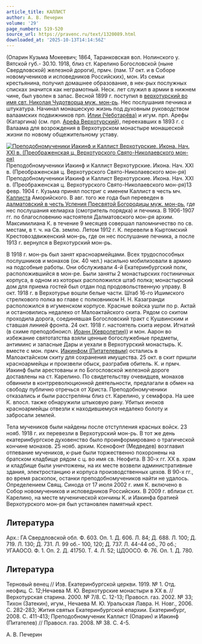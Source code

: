 ```yaml
---
article_title: КАЛЛИСТ
author: А. В. Печерин
volume: '29'
page_numbers: 519-520
source_url: https://pravenc.ru/text/1320089.html
downloaded_at: '2025-10-13T14:14:56Z'
---
```


(Опарин Кузьма Мокеевич; 1864, Таранковская вол. Нолинского у. Вятской губ.- 30.10. 1918, близ ст. Карелино Богословской (ныне Свердловской) железной дороги), прмч. (пам. 17 окт. и в Соборе новомучеников и исповедников Российских), мон. Из семьи крестьянина, получил домашнее образование, в нек-рых послужных списках значится как неграмотный. Неск. лет служил в армии в нижнем чине, был уволен в запас. Весной 1899 г. поступил в [верхотурский во имя свт. Николая Чудотворца муж. мон-рь](<https://pravenc.ru/text/верхотурский во имя свт  Николая Чудотворца муж  мон-рь.html>). Нес послушания печника и штукатура. Начинал монашескую жизнь под духовным руководством валаамских подвижников прп. [Илии (Чеботарёва)](<https://pravenc.ru/text/Илии (Чеботарёва).html>) и игум. прп. Арефы (Катаргина) (см. прп. [Арефа Верхотурский](<https://pravenc.ru/text/Арефа Верхотурский.html>)), переехавших в 1893 г. с Валаама для возрождения в Верхотурском монастыре монашеской жизни по новому общежительному уставу.

[![Преподобномученики Иакинф и Каллист Верхотурские. Икона. Нач. XXI в. (Преображенская ц. Верхотурского Свято-Николаевского мон-ря)](https://pravenc.ru/data/2012/09/11/1233265163/i200.jpg "Кликните для увеличения картинки")](https://pravenc.ru/data/2012/09/11/1233265163/i400.jpg)Преподобномученики Иакинф и Каллист Верхотурские. Икона. Нач. XXI в. (Преображенская ц. Верхотурского Свято-Николаевского мон-ря)  
Преподобномученики Иакинф и Каллист Верхотурские. Икона. Нач. XXI в. (Преображенская ц. Верхотурского Свято-Николаевского мон-ря)13 февр. 1904 г. Кузьма принял постриг с именем Каллист в честь мч. [Каллиста](https://pravenc.ru/text/Каллиста.html) Аморийского. В авг. того же года был переведен в [далматовский в честь Успения Пресвятой Богородицы муж. мон-рь](<https://pravenc.ru/text/далматовский в честь Успения Пресвятой Богородицы муж  мон-рь.html>), где нес послушания келиарха (смотритель порядка) и печника. В 1906-1907 гг. по благословению настоятеля Далматовского мон-ря архим. Максимилиана К. в течение 9 месяцев совершал паломничество по св. местам, в т. ч. на Св. землю. Летом 1912 г. К. перевели в Кыртомский Крестовоздвиженский мон-рь, где он нес послушание печника, а после 1913 г. вернулся в Верхотурский мон-рь.

В 1918 г. мон-рь был занят красноармейцами. Всех трудоспособных послушников и монахов (ок. 40 чел.) насильно мобилизовали в армию на подсобные работы. Они обслуживали 4-й Екатеринбургский полк, расположившийся в мон-ре. Были заняты 2 монастырских гостиничных корпуса, в одном из которых расположился штаб полка; монастырский дом для приема гостей был отдан под продовольственную управу. В окт. 1918 г. в Верхотурье вошли белые части. Штаб 16-го Ишимского стрелкового полка во главе с полковником Н. Н. Казагранди расположился в игуменском корпусе. Красные войска ушли по р. Актай и остановились недалеко от Малоактайского скита. Рядом со скитом проходила дорога, соединявшая Богословский тракт с Кушвинским и ставшая линией фронта. 24 окт. 1918 г. настоятель скита иером. Игнатий (в схиме преподобноисп. [Иоанн (Кевролетин)](<https://pravenc.ru/text/Иоанн (Кевролетин).html>)) и мон. Аарон во избежание святотатства взяли ценные богослужебные предметы, антиминс и запасные Дары и уехали в Верхотурский монастырь. К. вместе с мон. прмч. [Иакинфом (Питателевым)](<https://pravenc.ru/text/Иакинфом (Питателевым).html>) остались в Малоактайском скиту для сохранения имущества. 25 окт. в скит пришли красноармейцы и произвели обыск, разграбив обитель. К. и прмч. Иакинф были арестованы и по Богословской железной дороге доставлены на ст. Карелино. По свидетельству очевидцев, монахов обвинили в контрреволюционной деятельности, предлагали в обмен на свободу публично отречься от Христа. Преподобномученики отказались и были расстреляны близ ст. Карелино, у семафора. На шее К. впосл. также обнаружили штыковую рану. Убитых иноков красноармейцы отвезли к находившемуся недалеко болоту и забросали землей.

Тела мучеников были найдены после отступления красных войск. 23 нояб. 1918 г. их перевезли в Верхотурский мон-рь. В тот же день екатеринбургское духовенство было проинформировано о трагической кончине монахов. 25 нояб. архим. Ксенофонт (Медведев) возглавил отпевание мучеников, к-рые были торжественно похоронены на братском кладбище рядом с ц. во имя св. Неофита. В 30-х гг. XX в. храм и кладбище были уничтожены, на их месте возвели административные здания, электростанцию и корпуса производственных цехов. В 90-х гг., во время раскопок, останки преподобномучеников найти не удалось. Определением Свящ. Синода от 17 июля 2002 г. имя К. включено в Собор новомучеников и исповедников Российских. В 2009 г. вблизи ст. Карелино, на месте мученической кончины К. и Иакинфа братией Верхотурского мон-ря был установлен памятный крест.

## Литература

Арх.: ГА Свердловской обл. Ф. 603. Оп. 1. Д. 606. Л. 84; Д. 688. Л. 100; Д. 719. Л. 130; Д. 731. Л. 99 об.- 100, 120; Д. 737. Л. 44-44 об., 70 об.; УГААОСО. Ф. 1. Оп. 2. Д. 41750. Т. 4. Л. 52; ЦДООСО. Ф. 76. Оп. 1. Д. 780.

## Литература

Терновый венец // Изв. Екатеринбургской церкви. 1919. № 1. Отд. неофиц. С. 12;Нечаева М. Ю. Верхотурские монастыри в ХХ в. // Верхотурская старина. 2000. № 7/8. С. 12-13; Правосл. газ. 2002. № 33; Тихон (Затекин), игум., Нечаева М. Ю. Уральская Лавра. Н. Новг., 2006. С. 282-283; Жития святых Екатеринбургской епархии. Екатеринбург, 2008. С. 411-413; Преподобномученик Каллист (Опарин) и Иакинф (Питателев) // Правосл. газ. 2008. № 38. С. 4-5.

А. В. Печерин
